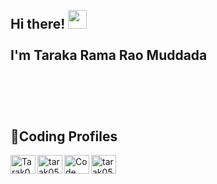 
<h2 align="left">
 <abc>
  <br>Hi there!  <img src="https://user-images.githubusercontent.com/42378118/110234147-e3259600-7f4e-11eb-95be-0c4047144dea.gif" width="30"><br>
  <br> I'm Taraka Rama Rao Muddada<br>
  <br>  <br>
  <br>
 </abc>
</h2> 


<div align = "left">
  <h2 align="left">🚀Coding Profiles </></h2>
   
   <a href="https://leetcode.com/u/tarak0605/" target="blank"><img align="left" src="https://raw.githubusercontent.com/rahuldkjain/github-profile-readme-generator/master/src/images/icons/Social/leet-code.svg" alt="Tarak0605" height="30" width="40" />  </a>
   <a href="https://www.geeksforgeeks.org/user/tarak0506/" target="blank"><img align="left" src="https://raw.githubusercontent.com/rahuldkjain/github-profile-readme-generator/master/src/images/icons/Social/geeks-for-geeks.svg"  alt="tarak0506" height="30" width="40" />  </a>
   <a href="https://www.codechef.com/users/cse_c3" target="blank"><img align="left" src="https://gitgud.io/uploads/-/system/group/avatar/12294/cc.png" alt="Code Chef" height="30" width="40" />  </a>
   <a href="https://www.hackerrank.com/profile/tarak0506" target="blank"><img align="left" src="https://raw.githubusercontent.com/rahuldkjain/github-profile-readme-generator/master/src/images/icons/Social/hackerrank.svg"  alt="tarak0506" height="30" width="40" />  </a>
   <a href="http://www.linkedin.com/in/tarak0506" target="blank" >  </a>
   
</div>

<!--
**TARAK0506/TARAK0506** is a ✨ _special_ ✨ repository because its `README.md` (this file) appears on your GitHub profile.

Here are some ideas to get you started:

- 🔭 I’m currently working on ...
- 🌱 I’m currently learning ...
- 👯 I’m looking to collaborate on ...
- 🤔 I’m looking for help with ...
- 💬 Ask me about ...
- 📫 How to reach me: ...
- 😄 Pronouns: ...
- ⚡ Fun fact: ...
-->






